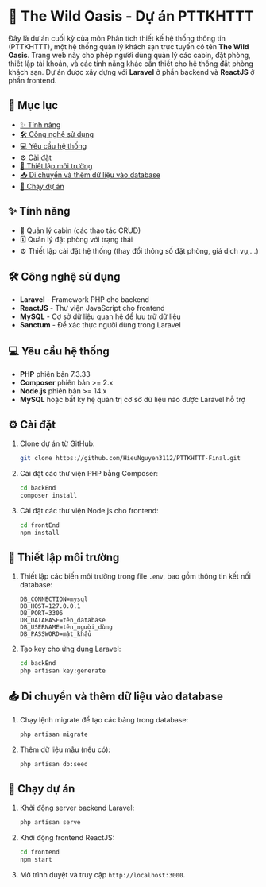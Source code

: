 # 🌲 The Wild Oasis - Dự án PTTKHTTT

Đây là dự án cuối kỳ của môn Phân tích thiết kế hệ thống thông tin (PTTKHTTT), một hệ thống quản lý khách sạn trực tuyến có tên **The Wild Oasis**. Trang web này cho phép người dùng quản lý các cabin, đặt phòng, thiết lập tài khoản, và các tính năng khác cần thiết cho hệ thống đặt phòng khách sạn. Dự án được xây dựng với **Laravel** ở phần backend và **ReactJS** ở phần frontend.

## 📑 Mục lục

- [✨ Tính năng](#-tính-năng)
- [🛠️ Công nghệ sử dụng](#️-công-nghệ-sử-dụng)
- [💻 Yêu cầu hệ thống](#-yêu-cầu-hệ-thống)
- [⚙️ Cài đặt](#️-cài-đặt)
- [🔧 Thiết lập môi trường](#-thiết-lập-môi-trường)
- [📥 Di chuyển và thêm dữ liệu vào database](#-di-chuyển-và-thêm-dữ-liệu-vào-database)
- [🚀 Chạy dự án](#-chạy-dự-án)

## ✨ Tính năng

- 🏡 Quản lý cabin (các thao tác CRUD)
- 🗓️ Quản lý đặt phòng với trạng thái
- ⚙️ Thiết lập cài đặt hệ thống (thay đổi thông số đặt phòng, giá dịch vụ,...)

## 🛠️ Công nghệ sử dụng

- **Laravel** - Framework PHP cho backend
- **ReactJS** - Thư viện JavaScript cho frontend
- **MySQL** - Cơ sở dữ liệu quan hệ để lưu trữ dữ liệu
- **Sanctum** - Để xác thực người dùng trong Laravel

## 💻 Yêu cầu hệ thống

- **PHP** phiên bản 7.3.33
- **Composer** phiên bản >= 2.x
- **Node.js** phiên bản >= 14.x
- **MySQL** hoặc bất kỳ hệ quản trị cơ sở dữ liệu nào được Laravel hỗ trợ

## ⚙️ Cài đặt

1. Clone dự án từ GitHub:

    ```bash
    git clone https://github.com/HieuNguyen3112/PTTKHTTT-Final.git
    ```

2. Cài đặt các thư viện PHP bằng Composer:

    ```bash
    cd backEnd
    composer install
    ```

3. Cài đặt các thư viện Node.js cho frontend:

    ```bash
    cd frontEnd
    npm install
    ```

## 🔧 Thiết lập môi trường


1. Thiết lập các biến môi trường trong file `.env`, bao gồm thông tin kết nối database:

    ```dotenv
    DB_CONNECTION=mysql
    DB_HOST=127.0.0.1
    DB_PORT=3306
    DB_DATABASE=tên_database
    DB_USERNAME=tên_người_dùng
    DB_PASSWORD=mật_khẩu
    ```

2. Tạo key cho ứng dụng Laravel:

    ```bash
    cd backEnd
    php artisan key:generate
    ```

## 📥 Di chuyển và thêm dữ liệu vào database

1. Chạy lệnh migrate để tạo các bảng trong database:

    ```bash
    php artisan migrate
    ```

2. Thêm dữ liệu mẫu (nếu có):

    ```bash
    php artisan db:seed
    ```

## 🚀 Chạy dự án

1. Khởi động server backend Laravel:

    ```bash
    php artisan serve
    ```

2. Khởi động frontend ReactJS:

    ```bash
    cd frontend
    npm start
    ```

3. Mở trình duyệt và truy cập `http://localhost:3000`.

